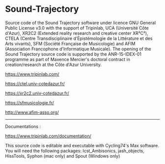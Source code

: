# Sound-Trajectory
Source code of the Sound Trajectory software under licence GNU General Public License v3.0
with the support of Tripinlab, UCA (Université Côte d'Azur), XR2C2 (Extended reality research and creative center XR²C²), CTELA (Centre Transdisciplinaire d’Épistémologie de la Littérature et des Arts vivants), SFM (Société Française de Musicologie) and AFIM (Association Francophone d'Informatique Musicale). The opening of the Sound Trajectory source code is supported by the ANR-15-IDEX-01 programme as part of Maxence Mercier's doctoral contract in creation/research at the Côte d'Azur University.

https://www.tripinlab.com/

https://ctel.univ-cotedazur.fr/

https://xr2c2.univ-cotedazur.fr/

https://sfmusicologie.fr/

http://www.afim-asso.org/

-------------
Documentations : 

https://www.tripinlab.com/documentation/

This source code is editable and executable with Cycling74's Max software. You will need the following packages: Icst_Ambisonics, jash_objects, HissTools, Syphon (mac only) and Spout (Windows only)

